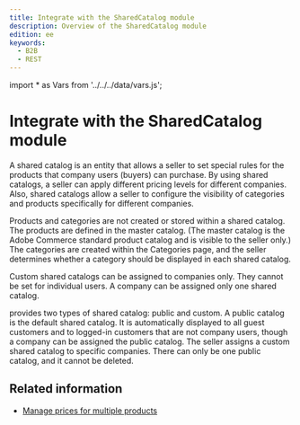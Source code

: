 ```yaml
---
title: Integrate with the SharedCatalog module
description: Overview of the SharedCatalog module
edition: ee
keywords:
  - B2B
  - REST
---
```


import * as Vars from '../../../data/vars.js';

# Integrate with the SharedCatalog module

A shared catalog is an entity that allows a seller to set special rules for the products that company users (buyers) can purchase. By using shared catalogs, a seller can apply different pricing levels for different companies. Also, shared catalogs allow a seller to configure the visibility of categories and products specifically for different companies.

Products and categories are not created or stored within a shared catalog. The products are defined in the master catalog. (The master catalog is the Adobe Commerce standard product catalog and is visible to the seller only.) The categories are created within the Categories page, and the seller determines whether a category should be displayed in each shared catalog.

Custom shared catalogs can be assigned to companies only. They cannot be set for individual users. A company can be assigned only one shared catalog.

<p><Vars.sitedatavarb2b /> provides two types of shared catalog: public and custom. A public catalog is the default shared catalog. It is automatically displayed to all guest customers and to logged-in customers that are not company users, though a company can be assigned the public catalog. The seller assigns a custom shared catalog to specific companies. There can only be one public catalog, and it cannot be deleted.</p>

## Related information

-  [Manage prices for multiple products](../modules/catalog/catalog-pricing.md)
